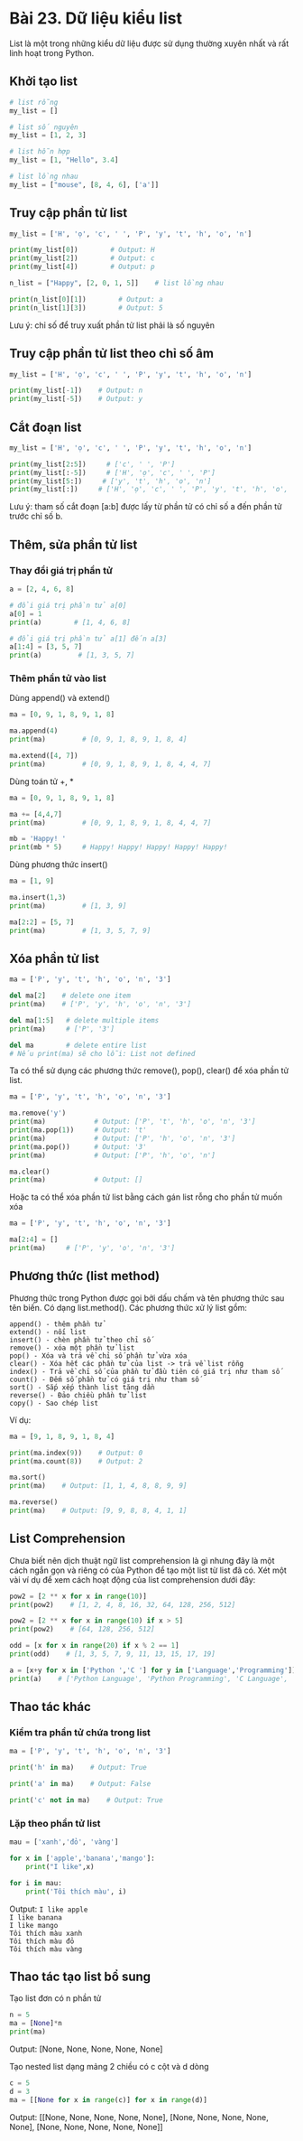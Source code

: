 # Bài 23. Dữ liệu kiểu list

List là một trong những kiểu dữ liệu được sử dụng thường xuyên nhất và rất linh hoạt trong Python.

## Khởi tạo list

```python
# list rỗng
my_list = []

# list số nguyên
my_list = [1, 2, 3]

# list hỗn hợp
my_list = [1, "Hello", 3.4]

# list lồng nhau
my_list = ["mouse", [8, 4, 6], ['a']]
```

## Truy cập phần tử list

```python
my_list = ['H', 'ọ', 'c', ' ', 'P', 'y', 't', 'h', 'o', 'n']

print(my_list[0])        # Output: H
print(my_list[2])        # Output: c
print(my_list[4])        # Output: p

n_list = ["Happy", [2, 0, 1, 5]]    # list lồng nhau

print(n_list[0][1])        # Output: a
print(n_list[1][3])        # Output: 5
```

Lưu ý: chỉ số để truy xuất phần tử list phải là số nguyên

## Truy cập phần tử list theo chỉ số âm

```python
my_list = ['H', 'ọ', 'c', ' ', 'P', 'y', 't', 'h', 'o', 'n']

print(my_list[-1])    # Output: n
print(my_list[-5])    # Output: y
```

## Cắt đoạn list

```python
my_list = ['H', 'ọ', 'c', ' ', 'P', 'y', 't', 'h', 'o', 'n']

print(my_list[2:5])     # ['c', ' ', 'P']
print(my_list[:-5])     # ['H', 'ọ', 'c', ' ', 'P']
print(my_list[5:])     # ['y', 't', 'h', 'o', 'n']
print(my_list[:])     # ['H', 'ọ', 'c', ' ', 'P', 'y', 't', 'h', 'o', 'n']
```

Lưu ý: tham số cắt đoạn \[a:b] được lấy từ phần tử có chỉ số a đến phần tử trước chỉ số b.&#x20;

## Thêm, sửa phần tử list

### Thay đổi giá trị phần tử&#x20;

```python
a = [2, 4, 6, 8]

# đổi giá trị phần tử a[0]    
a[0] = 1            
print(a)        # [1, 4, 6, 8]

# đổi giá trị phần tử a[1] đến a[3]
a[1:4] = [3, 5, 7]  
print(a)         # [1, 3, 5, 7]
```

### Thêm phần tử vào list

Dùng append() và extend()

```python
ma = [0, 9, 1, 8, 9, 1, 8]

ma.append(4)
print(ma)         # [0, 9, 1, 8, 9, 1, 8, 4]

ma.extend([4, 7])
print(ma)         # [0, 9, 1, 8, 9, 1, 8, 4, 4, 7]
```

Dùng toán tử +, \*

```python
ma = [0, 9, 1, 8, 9, 1, 8]

ma += [4,4,7]
print(ma)         # [0, 9, 1, 8, 9, 1, 8, 4, 4, 7]

mb = 'Happy! '
print(mb * 5)     # Happy! Happy! Happy! Happy! Happy!
```

Dùng phương thức insert()

```python
ma = [1, 9]

ma.insert(1,3)
print(ma)         # [1, 3, 9]

ma[2:2] = [5, 7]
print(ma)         # [1, 3, 5, 7, 9]
```

## Xóa phần tử list

```python
ma = ['P', 'y', 't', 'h', 'o', 'n', '3']

del ma[2]    # delete one item
print(ma)    # ['P', 'y', 'h', 'o', 'n', '3']

del ma[1:5]   # delete multiple items
print(ma)     # ['P', '3']

del ma        # delete entire list
# Nếu print(ma) sẽ cho lỗi: List not defined
```

Ta có thể sử dụng các phương thức remove(), pop(), clear() để xóa phần tử list.&#x20;

```python
ma = ['P', 'y', 't', 'h', 'o', 'n', '3']

ma.remove('y')
print(ma)            # Output: ['P', 't', 'h', 'o', 'n', '3']
print(ma.pop(1))     # Output: 't'
print(ma)            # Output: ['P', 'h', 'o', 'n', '3']
print(ma.pop())      # Output: '3'
print(ma)            # Output: ['P', 'h', 'o', 'n']

ma.clear()
print(ma)            # Output: []
```

Hoặc ta có thể xóa phần tử list bằng cách gán list rỗng cho phần tử muốn xóa&#x20;

```python
ma = ['P', 'y', 't', 'h', 'o', 'n', '3']

ma[2:4] = []
print(ma)     # ['P', 'y', 'o', 'n', '3']
```

## Phương thức (list method)

Phương thức trong Python được gọi bởi dấu chấm và tên phương thức sau tên biến. Có dạng list.method(). Các phương thức xử lý list gồm:

`append() - thêm phần tử`\
`extend() - nối list`\
`insert() - chèn phần tử theo chỉ số `\
`remove() - xóa một phần tử list`\
`pop() - Xóa và trả về chỉ số phần tử vừa xóa`\
`clear() - Xóa hết các phần tử của list -> trả về list rỗng`\
`index() - Trả về chỉ số của phần tử đầu tiên có giá trị như tham số`\
`count() - Đếm số phần tử có giá trị như tham số`\
`sort() - Sắp xếp thành list tăng dần`\
`reverse() - Đảo chiều phần tử list`\
`copy() - Sao chép list`

Ví dụ:

```python
ma = [9, 1, 8, 9, 1, 8, 4]

print(ma.index(9))    # Output: 0
print(ma.count(8))    # Output: 2

ma.sort()
print(ma)    # Output: [1, 1, 4, 8, 8, 9, 9]

ma.reverse()
print(ma)    # Output: [9, 9, 8, 8, 4, 1, 1]
```

## List Comprehension

Chưa biết nên dịch thuật ngữ list comprehension là gì nhưng đây là một cách ngắn gọn và riêng có của Python để tạo một list từ list đã có. Xét một vài ví dụ để xem cách hoạt động của list comprehension dưới đây:

```python
pow2 = [2 ** x for x in range(10)]
print(pow2)    # [1, 2, 4, 8, 16, 32, 64, 128, 256, 512]

pow2 = [2 ** x for x in range(10) if x > 5]
print(pow2)    # [64, 128, 256, 512]

odd = [x for x in range(20) if x % 2 == 1]
print(odd)    # [1, 3, 5, 7, 9, 11, 13, 15, 17, 19]

a = [x+y for x in ['Python ','C '] for y in ['Language','Programming']]
print(a)    # ['Python Language', 'Python Programming', 'C Language', 'C Programming']
```

## Thao tác khác

### Kiểm tra phần tử chứa trong list

```python
ma = ['P', 'y', 't', 'h', 'o', 'n', '3']

print('h' in ma)    # Output: True

print('a' in ma)    # Output: False

print('c' not in ma)    # Output: True
```

### Lặp theo phần tử list

```python
mau = ['xanh','đỏ', 'vàng']

for x in ['apple','banana','mango']:
    print("I like",x)

for i in mau:
    print('Tôi thích màu', i)
```

Output: `I like apple`\
`I like banana`\
`I like mango`\
`Tôi thích màu xanh`\
`Tôi thích màu đỏ`\
`Tôi thích màu vàng`

## Thao tác tạo list bổ sung

Tạo list đơn có n phần tử

```python
n = 5
ma = [None]*n
print(ma)
```

Output: \[None, None, None, None, None]

Tạo nested list dạng mảng 2 chiều có c cột và d dòng

```python
c = 5
d = 3
ma = [[None for x in range(c)] for x in range(d)]
```

Output: \[\[None, None, None, None, None], \[None, None, None, None, None], \[None, None, None, None, None]]

